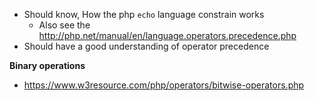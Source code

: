 * Should know, How the php `echo` language constrain works 
    * Also see the http://php.net/manual/en/language.operators.precedence.php
* Should have a good understanding of operator precedence      

**Binary operations**
* https://www.w3resource.com/php/operators/bitwise-operators.php